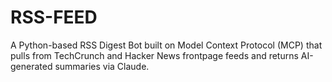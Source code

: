 # RSS-FEED
A Python-based RSS Digest Bot built on Model Context Protocol (MCP) that pulls from TechCrunch and Hacker News frontpage feeds and returns AI-generated summaries via Claude.
